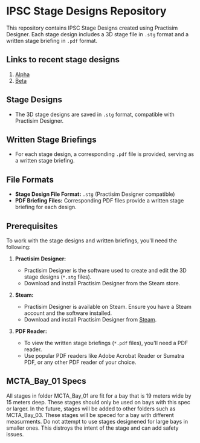 # IPSC Stage Designs Repository

This repository contains IPSC Stage Designs created using Practisim Designer. Each stage design includes a 3D stage file in `.stg` format and a written stage briefing in `.pdf` format.

## Links to recent stage designs

1. [Alpha](https://github.com/terrencetec/Stages/blob/b670432f21508aaa24d4bd35cdcd33d8d93d9fca/MCTA/MCTA_Bay_01/Alpha/Alpha-Krantz%2C%20Jim.pdf)
2. [Beta](https://github.com/terrencetec/Stages/blob/b670432f21508aaa24d4bd35cdcd33d8d93d9fca/MCTA/MCTA_Bay_01/Beta/Beta-Krantz%2C%20Jim.pdf)

## Stage Designs

- The 3D stage designs are saved in `.stg` format, compatible with Practisim Designer.

## Written Stage Briefings

- For each stage design, a corresponding `.pdf` file is provided, serving as a written stage briefing.

## File Formats

- **Stage Design File Format:** `.stg` (Practisim Designer compatible)
- **PDF Briefing Files:** Corresponding PDF files provide a written stage briefing for each design.

## Prerequisites

To work with the stage designs and written briefings, you'll need the following:

1. **Practisim Designer:**
   - Practisim Designer is the software used to create and edit the 3D stage designs (`*.stg` files).
   - Download and install Practisim Designer from the Steam store.

2. **Steam:**
   - Practisim Designer is available on Steam. Ensure you have a Steam account and the software installed.
   - Download and install Practisim Designer from [Steam](https://store.steampowered.com/).

3. **PDF Reader:**
   - To view the written stage briefings (`*.pdf` files), you'll need a PDF reader.
   - Use popular PDF readers like Adobe Acrobat Reader or Sumatra PDF, or any other PDF reader of your choice.

## MCTA_Bay_01 Specs

All stages in folder MCTA_Bay_01 are fit for a bay that is 19 meters wide by 15 meters deep. These stages should only be used on bays with this spec or larger. In the future, stages will be added to other folders such as MCTA_Bay_03. These stages will be speced for a bay with different measurments. Do not attempt to use stages designened for large bays in smaller ones. This distroys the intent of the stage and can add safety issues. 
